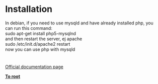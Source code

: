 # Installation




<div class="phpcode"><span class="html">
In debian, if you need to use mysqld and have already installed php, you can run this command:<br>sudo apt-get install php5-mysqlnd<br>and then restart the server, ej apache<br>sudo /etc/init.d/apache2 restart<br>now you can use php with mysqld</span>
</div>
  

#

[Official documentation page](https://www.php.net/manual/en/mysqlnd.install.php)

**[To root](/README.md)**